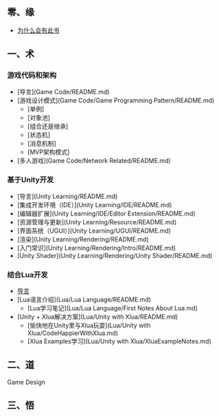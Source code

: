 ## 零、缘
* [为什么会有此书](README.md)

## 一、术
### 游戏代码和架构
* [导言](Game Code/README.md)
* [游戏设计模式](Game Code/Game Programming Pattern/README.md)
  * [单例]
  * [对象池]
  * [组合还是继承]
  * [状态机]
  * [消息机制]
  * [MVP架构模式]
* [多人游戏](Game Code/Network Related/README.md)
  
### 基于Unity开发
* [导言](Unity Learning/README.md)
* [集成开发环境（IDE）](Unity Learning/IDE/README.md)
 * [编辑器扩展](Unity Learning/IDE/Editor Extension/README.md)
* [资源管理与更新](Unity Learning/Resource/README.md)
* [界面系统（UGUI）](Unity Learning/UGUI/README.md)
* [渲染](Unity Learning/Rendering/README.md)
 * [入门常识](Unity Learning/Rendering/Intro/README.md)
 * [Unity Shader](Unity Learning/Rendering/Unity Shader/README.md)

### 结合Lua开发
* [导言](Lua/README.md)
* [Lua语言介绍](Lua/Lua Language/README.md)
  * [Lua学习笔记](Lua/Lua Language/First Notes About Lua.md)
* [Unity + Xlua解决方案](Lua/Unity with Xlua/README.md)
  * [愉快地在Unity里与Xlua玩耍](Lua/Unity with Xlua/CodeHappierWithXlua.md)
  * [Xlua Examples学习](Lua/Unity with Xlua/XluaExampleNotes.md)

## 二、道
Game Design

## 三、悟


